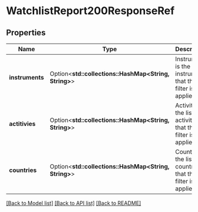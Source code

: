 # WatchlistReport200ResponseRef

## Properties

Name | Type | Description | Notes
------------ | ------------- | ------------- | -------------
**instruments** | Option<**std::collections::HashMap<String, String>**> | Instruments is the list of instruments that the filter is applied to. | [optional]
**actitivies** | Option<**std::collections::HashMap<String, String>**> | Activities is the list of activities that the filter is applied to. | [optional]
**countries** | Option<**std::collections::HashMap<String, String>**> | Countries is the list of countries that the filter is applied to. | [optional]

[[Back to Model list]](../README.md#documentation-for-models) [[Back to API list]](../README.md#documentation-for-api-endpoints) [[Back to README]](../README.md)


